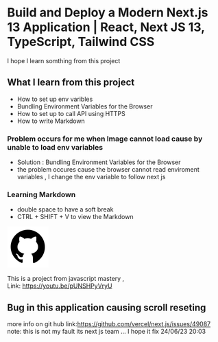 # Build and Deploy a Modern Next.js 13 Application | React, Next JS 13, TypeScript, Tailwind CSS
I hope I learn somthing from this project 

## What I learn from this project 
 - How to set up env varibles 
 - Bundling Environment Variables for the Browser
 - How to set up to call API using HTTPS
 - How to write Markdown

### Problem occurs for me when Image cannot load cause by unable to load env variables 
 - Solution : Bundling Environment Variables for the Browser 
 - the problem occures cause the browser cannot read enviroment variables , I change the env variable to follow next js 

### Learning Markdown 
 - double space to have a soft break 
 - CTRL + SHIFT + V to view the Markdown


![Alt text](/public/github.svg "GitHub LOGO")

This is a project from javascript mastery ,  
  Link:  https://youtu.be/pUNSHPyVryU

  <!-- Link bruh so ugly -->

## Bug in this application causing scroll reseting

more info on git hub link:https://github.com/vercel/next.js/issues/49087
note: this is not my fault its next js team ... I hope it fix 24/06/23 20:03